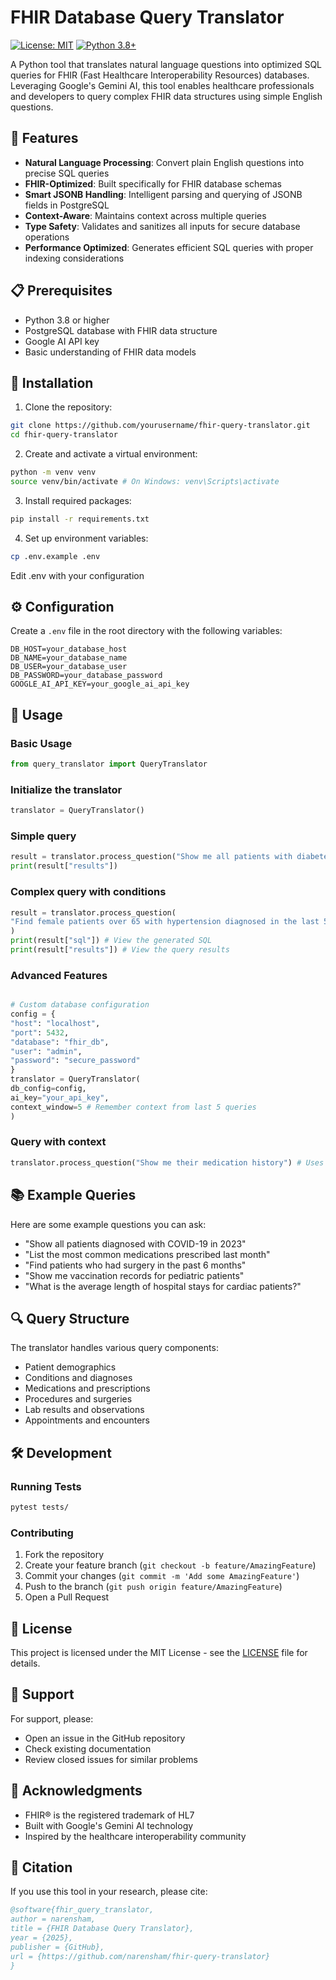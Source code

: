 # FHIR Database Query Translator

[![License: MIT](https://img.shields.io/badge/License-MIT-yellow.svg)](https://opensource.org/licenses/MIT)
[![Python 3.8+](https://img.shields.io/badge/python-3.8+-blue.svg)](https://www.python.org/downloads/)

A Python tool that translates natural language questions into optimized SQL queries for FHIR (Fast Healthcare Interoperability Resources) databases. Leveraging Google's Gemini AI, this tool enables healthcare professionals and developers to query complex FHIR data structures using simple English questions.

## 🚀 Features

- **Natural Language Processing**: Convert plain English questions into precise SQL queries
- **FHIR-Optimized**: Built specifically for FHIR database schemas
- **Smart JSONB Handling**: Intelligent parsing and querying of JSONB fields in PostgreSQL
- **Context-Aware**: Maintains context across multiple queries
- **Type Safety**: Validates and sanitizes all inputs for secure database operations
- **Performance Optimized**: Generates efficient SQL queries with proper indexing considerations

## 📋 Prerequisites

- Python 3.8 or higher
- PostgreSQL database with FHIR data structure
- Google AI API key
- Basic understanding of FHIR data models

## 🔧 Installation

1. Clone the repository:

```bash
git clone https://github.com/yourusername/fhir-query-translator.git
cd fhir-query-translator
```

2. Create and activate a virtual environment:

```bash
python -m venv venv
source venv/bin/activate # On Windows: venv\Scripts\activate
```

3. Install required packages:

```bash
pip install -r requirements.txt
```

4. Set up environment variables:

```bash
cp .env.example .env
```
Edit .env with your configuration

## ⚙️ Configuration

Create a `.env` file in the root directory with the following variables:

```env
DB_HOST=your_database_host
DB_NAME=your_database_name
DB_USER=your_database_user
DB_PASSWORD=your_database_password
GOOGLE_AI_API_KEY=your_google_ai_api_key
```

## 📖 Usage

### Basic Usage

```python
from query_translator import QueryTranslator
```
### Initialize the translator
```python
translator = QueryTranslator()
```
### Simple query
```python
result = translator.process_question("Show me all patients with diabetes")
print(result["results"])
```
### Complex query with conditions
```python
result = translator.process_question(
"Find female patients over 65 with hypertension diagnosed in the last 5 years"
)
print(result["sql"]) # View the generated SQL
print(result["results"]) # View the query results
```
### Advanced Features

```python

# Custom database configuration
config = {
"host": "localhost",
"port": 5432,
"database": "fhir_db",
"user": "admin",
"password": "secure_password"
}
translator = QueryTranslator(
db_config=config,
ai_key="your_api_key",
context_window=5 # Remember context from last 5 queries
)
```
### Query with context
```python
translator.process_question("Show me their medication history") # Uses context from previous query
```

## 📚 Example Queries

Here are some example questions you can ask:

- "Show all patients diagnosed with COVID-19 in 2023"
- "List the most common medications prescribed last month"
- "Find patients who had surgery in the past 6 months"
- "Show me vaccination records for pediatric patients"
- "What is the average length of hospital stays for cardiac patients?"

## 🔍 Query Structure

The translator handles various query components:
- Patient demographics
- Conditions and diagnoses
- Medications and prescriptions
- Procedures and surgeries
- Lab results and observations
- Appointments and encounters

## 🛠️ Development

### Running Tests

```bash
pytest tests/
```


### Contributing

1. Fork the repository
2. Create your feature branch (`git checkout -b feature/AmazingFeature`)
3. Commit your changes (`git commit -m 'Add some AmazingFeature'`)
4. Push to the branch (`git push origin feature/AmazingFeature`)
5. Open a Pull Request

## 📄 License

This project is licensed under the MIT License - see the [LICENSE](LICENSE) file for details.

## 🤝 Support

For support, please:
- Open an issue in the GitHub repository
- Check existing documentation
- Review closed issues for similar problems

## 🙏 Acknowledgments

- FHIR® is the registered trademark of HL7
- Built with Google's Gemini AI technology
- Inspired by the healthcare interoperability community

## 📝 Citation

If you use this tool in your research, please cite:

```bibtex
@software{fhir_query_translator,
author = narensham,
title = {FHIR Database Query Translator},
year = {2025},
publisher = {GitHub},
url = {https://github.com/narensham/fhir-query-translator}
}
```
